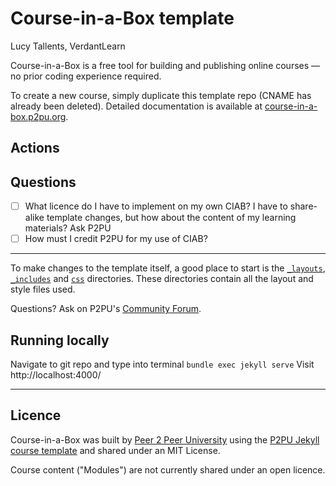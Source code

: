 # Course-in-a-Box template
Lucy Tallents, VerdantLearn

Course-in-a-Box is a free tool for building and publishing online courses — no prior coding experience required.

To create a new course, simply duplicate this template repo (CNAME has already been deleted). Detailed documentation is available at [course-in-a-box.p2pu.org](https://course-in-a-box.p2pu.org).

## Actions

## Questions
- [ ] What licence do I have to implement on my own CIAB?  I have to share-alike template changes, but how about the content of my learning materials?  Ask P2PU
- [ ] How must I credit P2PU for my use of CIAB?

---

To make changes to the template itself, a good place to start is the [`_layouts`](/_layouts), [`_includes`](/_includes) and [`css`](/css) directories. These directories contain all the layout and style files used.

Questions? Ask on P2PU's [Community Forum](https://community.p2pu.org/c/tech/course-in-a-box/78).

## Running locally
Navigate to git repo and type into terminal
`bundle exec jekyll serve`
Visit http://localhost:4000/

---

## Licence

Course-in-a-Box was built by [Peer 2 Peer University](https://www.p2pu.org) using the [P2PU Jekyll course template](https://github.com/p2pu/jekyll-course-template) and shared under an MIT License.

Course content ("Modules") are not currently shared under an open licence.

